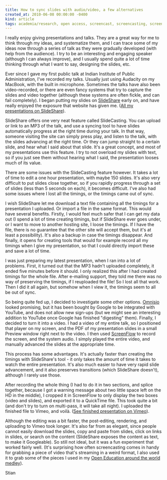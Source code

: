 ```yaml
---
title: How to sync slides with audio/video, a few alternatives
created_at: 2010-06-08 00:00:00 -0400
kind: article
tags: academia/research, open access, screencast, screencasting, screenflow, SlideShare, tech
---
```


I really enjoy giving presentations and talks. They are a great way for
me to think through my ideas, and systematize them, and I can trace some
of my ideas now through a series of talk as they were gradually
developed (with help from the audience). I try to be an interesting and
engaging speaker (although I can always improve), and I usually spend
quite a lot of time thinking through what I want to say, designing the
slides, etc.

Ever since I gave my first public talk at Indian Institute of Public
Administration, I've recorded my talks. Usually just using Audacity on
my MacBook, with the built in microphone. Sometimes the talks have also
been video-recorded, or there are even fancy systems that try to capture
the slides and video together (although these systems are often fickle,
and can fail completely). I began putting my slides on
[SlideShare](http://slideshare.net) early on, and have really enjoyed
the exposure that website has given me. ([All my presentations on
SlideShare](http://www.slideshare.net/houshuang)).

SlideShare offers one very neat feature called SlideCasting. You can
upload or link to an MP3 of the talk, and use a syncing tool to have
slides automatically progress at the right time during your talk. In
that way, someone visiting the site can simply press play, and listen to
the talk, with the slides advancing at the right time. Or they can jump
straight to a certain slide, and hear what I said about that slide. It's
a great concept, and most of my presentations use this feature. I try to
not overload my slides with text, so if you just see them without
hearing what I said, the presentation looses much of its value.

There are some issues with the SlideCasting feature however. It takes a
lot of time to edit a one hour presentation, with maybe 150 slides. It's
also very difficult to put slides close together, so if you rapidly
progress through a set of slides (less than 5 seconds on each), it
becomes difficult. I've also had some issues where I lost all the
timings, or the timings came out of sync.

I wish SlideShare let me download a text file containing all the timings
for a presentation I uploaded. Or import a file in the same format. This
would have several benefits. Firstly, I would feel much safer that I can
get my data out (I spend a lot of time creating timings, but if
SlideShare ever goes under, or I want to move to another hosting site, I
loose the timings. If I have the file, there is no guarantee that the
other site will accept them, but it's at least a possibility). It's also
a backup in case the timings disappear. And finally, it opens for
creating tools that would for example record all my timings when I give
my presentation, so that I could directly import these and save a lot of
time.

I was just preparing my latest presentation, when I ran into a lot of
problems. First, it turned out that the MP3 hadn't uploaded completely,
it ended five minutes before it should. I only realized this after I had
created timings for the whole file. After e-mailing support, they told
me there was no way of preserving the timings, if I reuploaded the file!
So I lost all that work. Then I did it all again, but somehow when I
view it, the timings seem to all be out of sync.

So being quite fed up, I decided to investigate some other options.
[Omnisio](http://www.omnisio.com/) looked promising, but it has been
bought by Google to be integrated with YouTube, and does not allow new
sign-ups (but we might see an interesting addition to YouTube once
Google has finished "digesting" them). Finally, I decided to turn it
into a video. I had a video of my entire talk, so I positioned that
player on my screen, and the PDF of my presentation slides in a small
Preview window right next to the video. I then used
[ScreenFlow](http://www.telestream.net/screen-flow/overview.htm) to
record the screen, and the system audio. I simply played the entire
video, and manually advanced the slides at the appropriate time.

This process has some advantages. It's actually faster than creating the
timings with SlideShare's tool - it only takes the amount of time it
takes to watch the entire presentation. It's also much easier to have
very rapid slide advancement, and it also preserves transitions (which
SlideShare doesn't), although I rarely use those.

After recording the whole thing (I had to do it in two sections, and
splice together, because I got a warning message about two little space
left on the HD in the middle), I cropped it in ScreenFlow to only
display the two boxes (video and slides), and exported it to a QuickTime
file. This took quite a bit (and don't try to turn on multi-pass, it
will take all night). I uploaded the finished file to Vimeo, and voilà.
([See finished presentation on Vimeo](http://vimeo.com/12407128)).

Although the editing was a bit faster, the post-editing, rendering, and
uploading to Vimeo took longer. It's also far from as elegant, since
people cannot easily download the slides, copy and paste from slides,
click on links in slides, or search on the content (SlideShare exposes
the content as text, to make it Googleable). So still not ideal, but it
was a fun experiment that worked fairly well. (It's surprising how often
screencasting comes in handy for grabbing a piece of video that's
streaming in a weird format, I also used it to grab some of the pieces I
used in my [Open Education around the world
medley](http://www.youtube.com/user/houshuang#p/a/u/2/eRbWXKnxB2c)).

Stian
